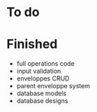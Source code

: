 # To do


# Finished
- full operations code
- input validation
- enveloppes CRUD
- parent enveloppe system
- database models
- database designs